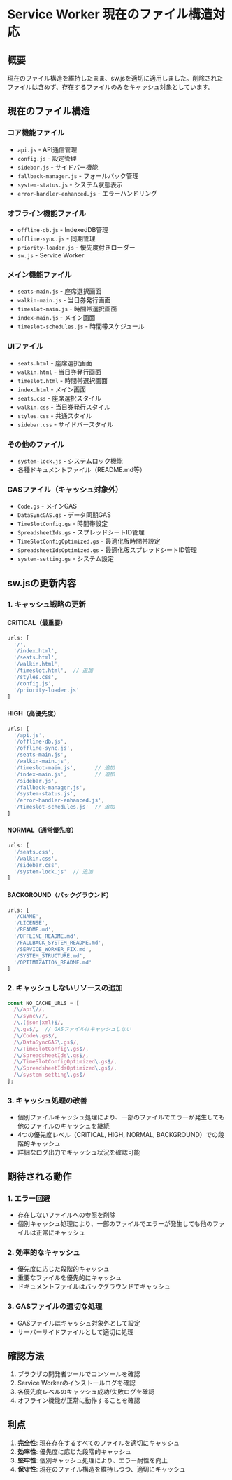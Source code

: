 # Service Worker 現在のファイル構造対応

## 概要

現在のファイル構造を維持したまま、sw.jsを適切に適用しました。削除されたファイルは含めず、存在するファイルのみをキャッシュ対象としています。

## 現在のファイル構造

### コア機能ファイル
- `api.js` - API通信管理
- `config.js` - 設定管理
- `sidebar.js` - サイドバー機能
- `fallback-manager.js` - フォールバック管理
- `system-status.js` - システム状態表示
- `error-handler-enhanced.js` - エラーハンドリング

### オフライン機能ファイル
- `offline-db.js` - IndexedDB管理
- `offline-sync.js` - 同期管理
- `priority-loader.js` - 優先度付きローダー
- `sw.js` - Service Worker

### メイン機能ファイル
- `seats-main.js` - 座席選択画面
- `walkin-main.js` - 当日券発行画面
- `timeslot-main.js` - 時間帯選択画面
- `index-main.js` - メイン画面
- `timeslot-schedules.js` - 時間帯スケジュール

### UIファイル
- `seats.html` - 座席選択画面
- `walkin.html` - 当日券発行画面
- `timeslot.html` - 時間帯選択画面
- `index.html` - メイン画面
- `seats.css` - 座席選択スタイル
- `walkin.css` - 当日券発行スタイル
- `styles.css` - 共通スタイル
- `sidebar.css` - サイドバースタイル

### その他のファイル
- `system-lock.js` - システムロック機能
- 各種ドキュメントファイル（README.md等）

### GASファイル（キャッシュ対象外）
- `Code.gs` - メインGAS
- `DataSyncGAS.gs` - データ同期GAS
- `TimeSlotConfig.gs` - 時間帯設定
- `SpreadsheetIds.gs` - スプレッドシートID管理
- `TimeSlotConfigOptimized.gs` - 最適化版時間帯設定
- `SpreadsheetIdsOptimized.gs` - 最適化版スプレッドシートID管理
- `system-setting.gs` - システム設定

## sw.jsの更新内容

### 1. キャッシュ戦略の更新

#### CRITICAL（最重要）
```javascript
urls: [
  '/',
  '/index.html',
  '/seats.html',
  '/walkin.html',
  '/timeslot.html',  // 追加
  '/styles.css',
  '/config.js',
  '/priority-loader.js'
]
```

#### HIGH（高優先度）
```javascript
urls: [
  '/api.js',
  '/offline-db.js',
  '/offline-sync.js',
  '/seats-main.js',
  '/walkin-main.js',
  '/timeslot-main.js',      // 追加
  '/index-main.js',         // 追加
  '/sidebar.js',
  '/fallback-manager.js',
  '/system-status.js',
  '/error-handler-enhanced.js',
  '/timeslot-schedules.js'  // 追加
]
```

#### NORMAL（通常優先度）
```javascript
urls: [
  '/seats.css',
  '/walkin.css',
  '/sidebar.css',
  '/system-lock.js'  // 追加
]
```

#### BACKGROUND（バックグラウンド）
```javascript
urls: [
  '/CNAME',
  '/LICENSE',
  '/README.md',
  '/OFFLINE_README.md',
  '/FALLBACK_SYSTEM_README.md',
  '/SERVICE_WORKER_FIX.md',
  '/SYSTEM_STRUCTURE.md',
  '/OPTIMIZATION_README.md'
]
```

### 2. キャッシュしないリソースの追加

```javascript
const NO_CACHE_URLS = [
  /\/api\//,
  /\/sync\//,
  /\.(json|xml)$/,
  /\.gs$/,  // GASファイルはキャッシュしない
  /\/Code\.gs$/,
  /\/DataSyncGAS\.gs$/,
  /\/TimeSlotConfig\.gs$/,
  /\/SpreadsheetIds\.gs$/,
  /\/TimeSlotConfigOptimized\.gs$/,
  /\/SpreadsheetIdsOptimized\.gs$/,
  /\/system-setting\.gs$/
];
```

### 3. キャッシュ処理の改善

- 個別ファイルキャッシュ処理により、一部のファイルでエラーが発生しても他のファイルのキャッシュを継続
- 4つの優先度レベル（CRITICAL, HIGH, NORMAL, BACKGROUND）での段階的キャッシュ
- 詳細なログ出力でキャッシュ状況を確認可能

## 期待される動作

### 1. エラー回避
- 存在しないファイルへの参照を削除
- 個別キャッシュ処理により、一部のファイルでエラーが発生しても他のファイルは正常にキャッシュ

### 2. 効率的なキャッシュ
- 優先度に応じた段階的キャッシュ
- 重要なファイルを優先的にキャッシュ
- ドキュメントファイルはバックグラウンドでキャッシュ

### 3. GASファイルの適切な処理
- GASファイルはキャッシュ対象外として設定
- サーバーサイドファイルとして適切に処理

## 確認方法

1. ブラウザの開発者ツールでコンソールを確認
2. Service Workerのインストールログを確認
3. 各優先度レベルのキャッシュ成功/失敗ログを確認
4. オフライン機能が正常に動作することを確認

## 利点

1. **完全性**: 現在存在するすべてのファイルを適切にキャッシュ
2. **効率性**: 優先度に応じた段階的キャッシュ
3. **堅牢性**: 個別キャッシュ処理により、エラー耐性を向上
4. **保守性**: 現在のファイル構造を維持しつつ、適切にキャッシュ
